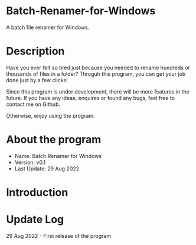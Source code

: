 # Batch-Renamer-for-Windows
A batch file renamer for Windows.

# Description
Have you ever felt so tired just because you needed to rename hundreds or thousands of files in a folder?
Throguh this program, you can get your job done just by a few clicks!

Since this program is under development, there will be more features in the future. If you have any ideas,
enquires or found any bugs, feel free to contact me on Github.

Otherwise, enjoy using the program.

# About the program
* Name: Batch Renamer for Windows
* Version: v0.1
* Last Update: 29 Aug 2022

# Introduction


# Update Log
29 Aug 2022 - First release of the program
